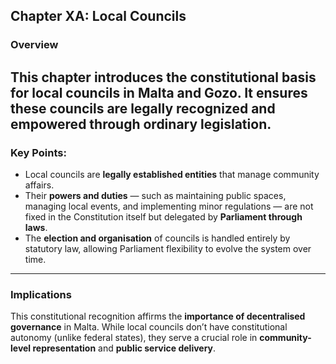 ## Chapter XA: Local Councils

### Overview

## This chapter introduces the constitutional basis for **local councils** in Malta and Gozo. It ensures these councils are legally recognized and empowered through ordinary legislation.

### Key Points:

- Local councils are **legally established entities** that manage community affairs.
- Their **powers and duties** — such as maintaining public spaces, managing local events, and implementing minor regulations — are not fixed in the Constitution itself but delegated by **Parliament through laws**.
- The **election and organisation** of councils is handled entirely by statutory law, allowing Parliament flexibility to evolve the system over time.

---

### Implications

This constitutional recognition affirms the **importance of decentralised governance** in Malta. While local councils don’t have constitutional autonomy (unlike federal states), they serve a crucial role in **community-level representation** and **public service delivery**.
